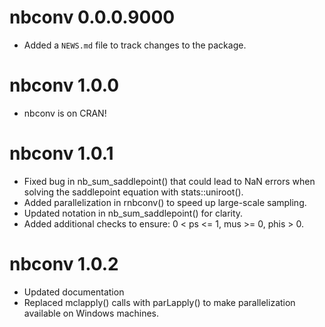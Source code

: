 # nbconv 0.0.0.9000

* Added a `NEWS.md` file to track changes to the package.

# nbconv 1.0.0

* nbconv is on CRAN!

# nbconv 1.0.1

* Fixed bug in nb_sum_saddlepoint() that could lead to NaN errors when solving the saddlepoint equation with stats::uniroot().
* Added parallelization in rnbconv() to speed up large-scale sampling.
* Updated notation in nb_sum_saddlepoint() for clarity.
* Added additional checks to ensure: 0 < ps <= 1, mus >= 0, phis > 0.

# nbconv 1.0.2

* Updated documentation
* Replaced mclapply() calls with parLapply() to make parallelization available on Windows machines.